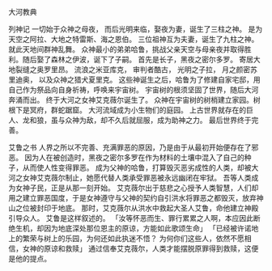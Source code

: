 大河教典

列神记
一切始于众神之母夜，
而后光明来临，娶夜为妻，诞生了三柱之神。
是为天空之阿拉、大地之特雷斯、海之恩伯。
三位祖神互为夫妻，诞生了九柱之神。
就此天地间群神乱舞。
众神最小的弟弟哈鲁，挑战父亲天空与母亲夜并取得胜利。随后娶了森林之伊波，诞下了子嗣。
首先是长子，黑夜之密尔多罗。
寄居大地裂缝之奥罗里昂。
流浪之米亚库克，
审判者酷古，
光明之子拉，
月之颜密苏里迪奥，
以及众神之猎犬夏里克。
这些神诞生之后，哈鲁为了修建自家宅邸，用自己作为祭品向自身祈祷，呼唤来宇宙树。
宇宙树的根须坚固了世界，随后大河奔涌而出。
终于大河之女神艾克薇尔诞生了。
众神在宇宙树的树梢建立家园。树根下是冥府，群蛇踞窟。
大河流域成为小生物们的庭园。
上古世界就存在的巨人、龙和狼，虽与众神为敌，却不久后就屈服，成为助神之力。
最后世界终于完善。

艾鲁之书
人界之所以不完善、充满罪恶的原因，乃是由于从最初开始便存在了邪恶。
因为人在被创造时，黑夜之密尔多罗在作为材料的土壤中混入了自己的种子，从而使人性变得罪恶。
成为父神的哈鲁，打算毁灭恶劣成性的人类，却被大河之女神艾克薇尔制止，她愿代替人类承受罪恶被永远幽闭在牢狱。
吾等人类成为女神子民，正是从那一刻开始。
艾克薇尔出于慈悲之心授予人类智慧，人们却用之建立罪恶国度，于是女神遵守与父神的契约自引洪水将罪恶之都毁灭，放弃神山之位被封印于地底。
那时，艾克薇尔从洪水中救起大圣人艾鲁，命他建立神殿引导众人。
艾鲁是这样叙述的。
「汝等怀恶而生、罪行累累之人啊，本应因此断绝生机，却因为地底深处那位恩主的原谅，方能如此歌颂生命」
「已经被许诺地上的繁荣与树上的乐园，为何还如此执迷不悟？
为何你们这些人，依然不愿相信，女神的原谅和救赎」
通过信奉艾克薇尔，人类才能摆脱原罪得到救赎，这便是他的提点。